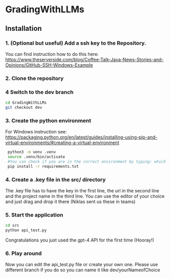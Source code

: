 # GradingWithLLMs
## Installation
### 1. (Optional but useful) Add a ssh key to the Repository. 
You can find instruction how to do this here: https://www.theserverside.com/blog/Coffee-Talk-Java-News-Stories-and-Opinions/GitHub-SSH-Windows-Example
### 2. Clone the repository
### 4 Switch to the dev branch
```bash
cd GradingWithLLMs
git checkout dev
```
### 3. Create the python environment
For Windows instruction see: https://packaging.python.org/en/latest/guides/installing-using-pip-and-virtual-environments/#creating-a-virtual-environment
```bash
 python3 -m venv .venv
 source .venv/bin/activate
 #You can check if you are in the correct environment by typing: which python
 pip install -r requirements.txt
```
### 4. Create a .key file in the src/ directory
The .key file has to have the key in the first line, the url in the second line and the project name in the third line. You can use  the editor of your choice and just drag and drop it there
(Niklas sent us these in teams)
### 5. Start the application
```bash
cd src
python api_test.py
```
Congratulations you just used the gpt-4 API for the first time (Hooray!)

### 6. Play around
Now you can edit the api_test.py file or create your own one. Please use different branch if you do so you can name it like dev/yourNameofChoice
